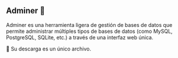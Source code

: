 ## Adminer 👋 
Adminer es una herramienta ligera de gestión de bases de datos que permite administrar múltiples tipos de bases de datos (como MySQL, PostgreSQL, SQLite, etc.) a través de una interfaz web única.

💾 Su descarga es un único archivo.
